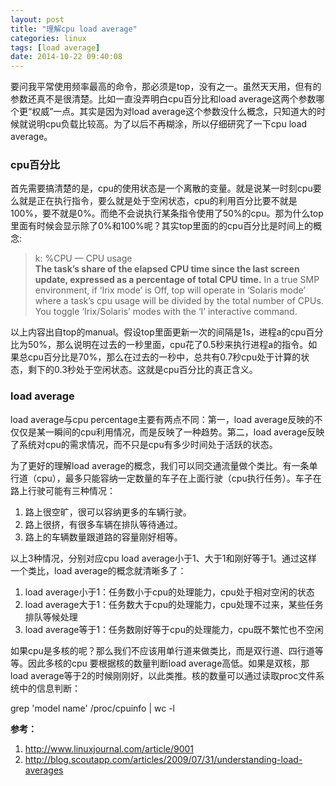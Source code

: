 ```yaml
---
layout: post
title: "理解cpu load average"
categories: linux 
tags: [load average]
date: 2014-10-22 09:40:08
---
```


<p>要问我平常使用频率最高的命令，那必须是top，没有之一。虽然天天用，但有的参数还真不是很清楚。比如一直没弄明白cpu百分比和load average这两个参数哪个更“权威”一点。其实是因为对load average这个参数没什么概念，只知道大的时候就说明cpu负载比较高。为了以后不再糊涂，所以仔细研究了一下cpu load average。<br>
</p>
<h3>cpu百分比</h3>
<p>首先需要搞清楚的是，cpu的使用状态是一个离散的变量。就是说某一时刻cpu要么就是正在执行指令，要么就是处于空闲状态，cpu的利用百分比要不就是100%，要不就是0%。而绝不会说执行某条指令使用了50%的cpu。那为什么top里面有时候会显示除了0%和100%呢？其实top里面的的cpu百分比是时间上的概念:</p>
<blockquote><p>k: %CPU — CPU usage<br>
<strong>The task’s share of the elapsed CPU time since the last screen update, expressed as a percentage of total CPU time.</strong> In a true SMP environment, if ‘Irix mode’ is Off, top will operate in ‘Solaris mode’ where a task’s cpu usage will be divided by the total number of CPUs. You toggle ‘Irix/Solaris’ modes with the ‘I’ interactive command.</p></blockquote>
<p>以上内容出自top的manual。假设top里面更新一次的间隔是1s，进程a的cpu百分比为50%，那么说明在过去的一秒里面，cpu花了0.5秒来执行进程a的指令。如果总cpu百分比是70%，那么在过去的一秒中，总共有0.7秒cpu处于计算的状态，剩下的0.3秒处于空闲状态。这就是cpu百分比的真正含义。</p>
<h3>load average</h3>
<p>load average与cpu percentage主要有两点不同：第一，load average反映的不仅仅是某一瞬间的cpu利用情况，而是反映了一种趋势。第二，load average反映了系统对cpu的需求情况，而不只是cpu有多少时间处于活跃的状态。</p>
<p>为了更好的理解load average的概念，我们可以同交通流量做个类比。有一条单行道（cpu），最多只能容纳一定数量的车子在上面行驶（cpu执行任务）。车子在路上行驶可能有三种情况：</p>
<ol>
<li>路上很空旷，很可以容纳更多的车辆行驶。</li>
<li>路上很挤，有很多车辆在排队等待通过。</li>
<li>路上的车辆数量跟道路的容量刚好相等。</li>
</ol>
<p>以上3种情况，分别对应cpu load average小于1、大于1和刚好等于1。通过这样一个类比，load average的概念就清晰多了：</p>
<ol>
<li>load average小于1：任务数小于cpu的处理能力，cpu处于相对空闲的状态</li>
<li>load average大于1：任务数大于cpu的处理能力，cpu处理不过来，某些任务排队等候处理</li>
<li>load average等于1：任务数刚好等于cpu的处理能力，cpu既不繁忙也不空闲</li>
</ol>
<p>如果cpu是多核的呢？那么我们不应该用单行道来做类比，而是双行道、四行道等等。因此多核的cpu 要根据核的数量判断load average高低。如果是双核，那load average等于2的时候刚刚好，以此类推。核的数量可以通过读取proc文件系统中的信息判断：</p>
<div class="codecolorer-container bash dawn codecolorer-noborder" style="overflow: auto; white-space: nowrap;"><div class="bash codecolorer"><span class="kw2">grep</span> <span class="st_h">'model name'</span> <span class="sy0">/</span>proc<span class="sy0">/</span>cpuinfo <span class="sy0">|</span> <span class="kw2">wc</span> <span class="re5">-l</span></div></div>
<p><strong>参考：</strong></p>
<ol>
<li><a href="http://www.linuxjournal.com/article/9001">http://www.linuxjournal.com/article/9001</a></li>
<li><a href="http://blog.scoutapp.com/articles/2009/07/31/understanding-load-averages">http://blog.scoutapp.com/articles/2009/07/31/understanding-load-averages</a></li>
